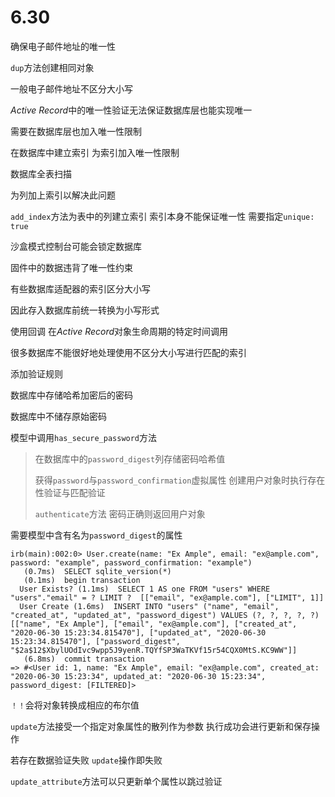 # 6.30

确保电子邮件地址的唯一性



`dup`方法创建相同对象 



一般电子邮件地址不区分大小写



*Active Record*中的唯一性验证无法保证数据库层也能实现唯一

需要在数据库层也加入唯一性限制

在数据库中建立索引 为索引加入唯一性限制



数据库全表扫描

为列加上索引以解决此问题

`add_index`方法为表中的列建立索引 索引本身不能保证唯一性 需要指定`unique: true`



沙盒模式控制台可能会锁定数据库

固件中的数据违背了唯一性约束



有些数据库适配器的索引区分大小写

因此存入数据库前统一转换为小写形式

使用回调 在*Active Record*对象生命周期的特定时间调用



很多数据库不能很好地处理使用不区分大小写进行匹配的索引



添加验证规则

数据库中存储哈希加密后的密码

数据库中不储存原始密码



模型中调用`has_secure_password`方法

> 在数据库中的`password_digest`列存储密码哈希值
>
> 获得`password`与`password_confirmation`虚拟属性 创建用户对象时执行存在性验证与匹配验证
>
> `authenticate`方法 密码正确则返回用户对象

需要模型中含有名为`password_digest`的属性



```irb
irb(main):002:0> User.create(name: "Ex Ample", email: "ex@ample.com", password: "example", password_confirmation: "example")
   (0.7ms)  SELECT sqlite_version(*)
   (0.1ms)  begin transaction
  User Exists? (1.1ms)  SELECT 1 AS one FROM "users" WHERE "users"."email" = ? LIMIT ?  [["email", "ex@ample.com"], ["LIMIT", 1]]
  User Create (1.6ms)  INSERT INTO "users" ("name", "email", "created_at", "updated_at", "password_digest") VALUES (?, ?, ?, ?, ?)  [["name", "Ex Ample"], ["email", "ex@ample.com"], ["created_at", "2020-06-30 15:23:34.815470"], ["updated_at", "2020-06-30 15:23:34.815470"], ["password_digest", "$2a$12$XbylUOdIvc9wpp5J9yenR.TQYfSP3WaTKVf15r54CQX0MtS.KC9WW"]]
   (6.8ms)  commit transaction
=> #<User id: 1, name: "Ex Ample", email: "ex@ample.com", created_at: "2020-06-30 15:23:34", updated_at: "2020-06-30 15:23:34", password_digest: [FILTERED]>

```



`！！`会将对象转换成相应的布尔值



`update`方法接受一个指定对象属性的散列作为参数 执行成功会进行更新和保存操作

若存在数据验证失败 `update`操作即失败

`update_attribute`方法可以只更新单个属性以跳过验证
